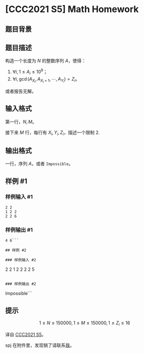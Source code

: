 # [CCC2021 S5]  Math Homework

## 题目背景



## 题目描述

构造一个长度为 $N$ 的整数序列 $A$，使得：

1. $\forall i,1\leq A_i\leq 10^9$；
2. $\forall i,\gcd(A_{X_i},A_{X_i+1},\cdots,A_{Y_i})=Z_i$。

或者报告无解。

## 输入格式

第一行，$N,M$。

接下来 $M$ 行，每行有 $X_i,Y_i,Z_i$，描述一个限制 2.

## 输出格式

一行，序列 $A$，或者 `Impossible`。

## 样例 #1

### 样例输入 #1
```
2 2
1 2 2
2 2 6
```

### 样例输出 #1

```
4 6```

## 样例 #2

### 样例输入 #2
```
2 2
1 2 2
2 2 5
```

### 样例输出 #2

```
Impossible```

## 提示

$$1\leq N\leq 150000,1\leq M\leq 150000,1\leq Z_i\leq 16$$

译自 [CCC2021 S5](https://cemc.math.uwaterloo.ca/contests/computing/past_ccc_contests/2021/ccc/seniorEF.pdf)。

spj 在附件里，发现锅了请联系[我](/user/90693)。
